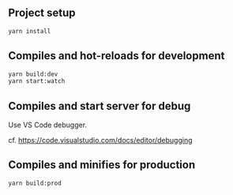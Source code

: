 ## Project setup

```bash
yarn install
```

## Compiles and hot-reloads for development

```bash
yarn build:dev
yarn start:watch
```

## Compiles and start server for debug

Use VS Code debugger.

cf. https://code.visualstudio.com/docs/editor/debugging

## Compiles and minifies for production

```bash
yarn build:prod
```
